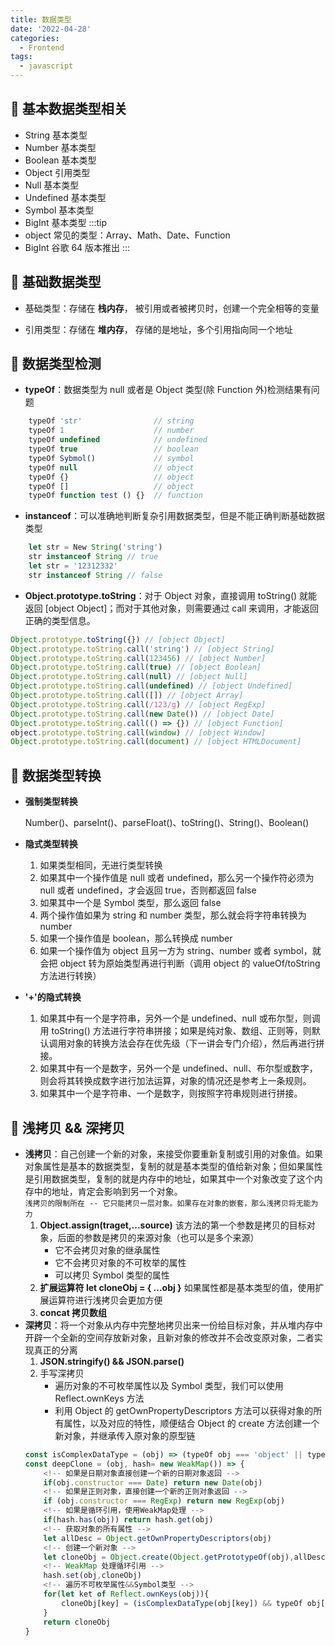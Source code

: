 ```yaml
---
title: 数据类型
date: '2022-04-28'
categories:
  - Frontend
tags:
  - javascript
---
```


## :dart: 基本数据类型相关

- String 基本类型
- Number 基本类型
- Boolean 基本类型
- Object 引用类型
- Null 基本类型
- Undefined 基本类型
- Symbol 基本类型
- BigInt 基本类型
:::tip
- object 常见的类型：Array、Math、Date、Function
- BigInt 谷歌 64 版本推出
:::

## :dart: 基础数据类型

- 基础类型：存储在 **栈内存**， 被引用或者被拷贝时，创建一个完全相等的变量

- 引用类型：存储在 **堆内存**， 存储的是地址，多个引用指向同一个地址

## :busstop: 数据类型检测

- **typeOf**：数据类型为 null 或者是 Object 类型(除 Function 外)检测结果有问题

```js
    typeOf 'str'                // string
    typeOf 1                    // number
    typeOf undefined            // undefined
    typeOf true                 // boolean
    typeOf Sybmol()             // symbol
    typeOf null                 // object
    typeOf {}                   // object
    typeOf []                   // object
    typeOf function test () {}  // function
```

- **instanceof**：可以准确地判断复杂引用数据类型，但是不能正确判断基础数据类型

```js
    let str = New String('string')
    str instanceof String // true
    let str = '12312332'
    str instanceof String // false
```

- **Object.prototype.toString**：对于 Object 对象，直接调用 toString() 就能返回 [object Object]；而对于其他对象，则需要通过 call 来调用，才能返回正确的类型信息。

```js
Object.prototype.toString({}) // [object Object]
Object.prototype.toString.call('string') // [object String]
Object.prototype.toString.call(123456) // [object Number]
Object.prototype.toString.call(true) // [object Boolean]
Object.prototype.toString.call(null) // [object Null]
Object.prototype.toString.call(undefined) // [object Undefined]
Object.prototype.toString.call([]) // [object Array]
Object.prototype.toString.call(/123/g) // [object RegExp]
Object.prototype.toString.call(new Date()) // [object Date]
Object.prototype.toString.call(() => {}) // [object Function]
object.prototype.toString.call(window) // [object Window]
Object.prototype.toString.call(document) // [object HTMLDocument]
```

## :busstop: 数据类型转换

- **强制类型转换**

  Number()、parseInt()、parseFloat()、toString()、String()、Boolean()

- **隐式类型转换**
  1. 如果类型相同，无进行类型转换
  2. 如果其中一个操作值是 null 或者 undefined，那么另一个操作符必须为 null 或者 undefined，才会返回 true，否则都返回 false
  3. 如果其中一个是 Symbol 类型，那么返回 false
  4. 两个操作值如果为 string 和 number 类型，那么就会将字符串转换为 number
  5. 如果一个操作值是 boolean，那么转换成 number
  6. 如果一个操作值为 object 且另一方为 string、number 或者 symbol，就会把 object 转为原始类型再进行判断（调用 object 的 valueOf/toString 方法进行转换）
- **'+'的隐式转换**
  1. 如果其中有一个是字符串，另外一个是 undefined、null 或布尔型，则调用 toString() 方法进行字符串拼接；如果是纯对象、数组、正则等，则默认调用对象的转换方法会存在优先级（下一讲会专门介绍），然后再进行拼接。
  2. 如果其中有一个是数字，另外一个是 undefined、null、布尔型或数字，则会将其转换成数字进行加法运算，对象的情况还是参考上一条规则。
  3. 如果其中一个是字符串、一个是数字，则按照字符串规则进行拼接。

## :busstop: 浅拷贝 && 深拷贝

- **浅拷贝**：自己创建一个新的对象，来接受你要重新复制或引用的对象值。如果对象属性是基本的数据类型，复制的就是基本类型的值给新对象；但如果属性是引用数据类型，复制的就是内存中的地址，如果其中一个对象改变了这个内存中的地址，肯定会影响到另一个对象。  
   `浅拷贝的限制所在 -- 它只能拷贝一层对象。如果存在对象的嵌套，那么浅拷贝将无能为力`
  1. **Object.assign(traget,...source)** 该方法的第一个参数是拷贝的目标对象，后面的参数是拷贝的来源对象（也可以是多个来源）
     - 它不会拷贝对象的继承属性
     - 它不会拷贝对象的不可枚举的属性
     - 可以拷贝 Symbol 类型的属性
  2. **扩展运算符 let cloneObj = { ...obj }** 如果属性都是基本类型的值，使用扩展运算符进行浅拷贝会更加方便
  3. **concat 拷贝数组**
- **深拷贝**：将一个对象从内存中完整地拷贝出来一份给目标对象，并从堆内存中开辟一个全新的空间存放新对象，且新对象的修改并不会改变原对象，二者实现真正的分离
  1. **JSON.stringify() && JSON.parse()**
  2. 手写深拷贝
     - 遍历对象的不可枚举属性以及 Symbol 类型，我们可以使用 Reflect.ownKeys 方法
     - 利用 Object 的 getOwnPropertyDescriptors 方法可以获得对象的所有属性，以及对应的特性，顺便结合 Object 的 create 方法创建一个新对象，并继承传入原对象的原型链
  ```js
  const isComplexDataType = (obj) => (typeOf obj === 'object' || typeOf obj === 'function') && (obj !== null)
  const deepClone = (obj, hash= new WeakMap()) => {
      <!-- 如果是日期对象直接创建一个新的日期对象返回 -->
      if(obj.constructor === Date) return new Date(obj)
      <!-- 如果是正则对象，直接创建一个新的正则对象返回 -->
      if (obj.constructor === RegExp) return new RegExp(obj)
      <!-- 如果是循环引用，使用WeakMap处理 -->
      if(hash.has(obj)) return hash.get(obj)
      <!-- 获取对象的所有属性 -->
      let allDesc = Object.getOwnPropertyDescriptors(obj)
      <!-- 创建一个新对象 -->
      let cloneObj = Object.create(Object.getPrototypeOf(obj),allDesc)
      <!-- WeakMap 处理循环引用 -->
      hash.set(obj,cloneObj)
      <!-- 遍历不可枚举属性&&Symbol类型 -->
      for(let ket of Reflect.ownKeys(obj)){
          cloneObj[key] = (isComplexDataType(obj[key]) && typeOf obj[key] !== 'function') ? deepClone(obj[key]) : obj[key]
      }
      return cloneObj
  }
  ```
